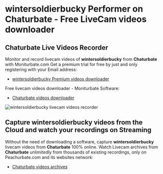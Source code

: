 # wintersoldierbucky Performer on Chaturbate - Free LiveCam videos downloader

## Chaturbate Live Videos Recorder

Monitor and record livecam videos of **wintersoldierbucky** from **Chaturbate** with Moniturbate.com
Get a premium trial for free by just and only registering with your Email address:
* [wintersoldierbucky Premium videos downloader](https://moniturbate.com/request-demo-licence-key.html)

Free livecam videos downloader - Moniturbate Software:
* [Chaturbate videos downloader](https://moniturbate.com/moniturbate-download-software.html)

![wintersoldierbucky livecam videos recorder](https://peachurnet.com/templates/moniturbate-software.png)


## Capture wintersoldierbucky videos from the Cloud and watch your recordings on Streaming

Without the need of downloading a software, capture **wintersoldierbucky** livecam videos from **Chaturbate** 100% online.
Watch Livecam archives from **Chaturbate** unlimitedly from thousands of existing recordings, only on Peachurbate.com and its websites network:
* [Chaturbate videos archives](https://peachurnet.com/)